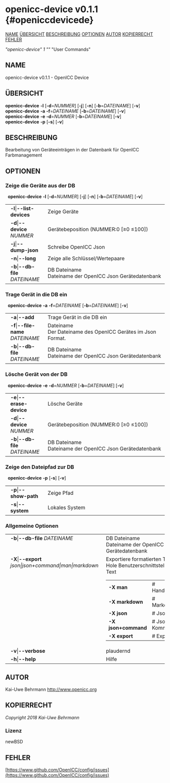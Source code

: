 # openicc\-device v0.1.1 {#openiccdevicede}
[NAME](#name) [ÜBERSICHT](#synopsis) [BESCHREIBUNG](#description) [OPTIONEN](#options) [AUTOR](#author) [KOPIERRECHT](#copyright) [FEHLER](#bugs) 

*"openicc\-device"* *1* *""* "User Commands"
## NAME <a name="name"></a>
openicc\-device v0.1.1 \- OpenICC Device
## ÜBERSICHT <a name="synopsis"></a>
**openicc\-device** <strong>\-l</strong> [<strong>\-d</strong>=<em>NUMMER</em>] [<strong>\-j</strong>] [<strong>\-n</strong>] [<strong>\-b</strong>=<em>DATEINAME</em>] [<strong>\-v</strong>]
<br />
**openicc\-device** <strong>\-a</strong> <strong>\-f</strong>=<em>DATEINAME</em> [<strong>\-b</strong>=<em>DATEINAME</em>] [<strong>\-v</strong>]
<br />
**openicc\-device** <strong>\-e</strong> <strong>\-d</strong>=<em>NUMMER</em> [<strong>\-b</strong>=<em>DATEINAME</em>] [<strong>\-v</strong>]
<br />
**openicc\-device** <strong>\-p</strong> [<strong>\-s</strong>] [<strong>\-v</strong>]
<br />
## BESCHREIBUNG <a name="description"></a>
Bearbeitung von Geräteeinträgen in der Datenbank für OpenICC Farbmanagement
## OPTIONEN <a name="options"></a>
### Zeige die Geräte aus der DB
&nbsp;&nbsp;**openicc\-device** <strong>\-l</strong> [<strong>\-d</strong>=<em>NUMMER</em>] [<strong>\-j</strong>] [<strong>\-n</strong>] [<strong>\-b</strong>=<em>DATEINAME</em>] [<strong>\-v</strong>]

<table style='width:100%'>
 <tr><td style='padding\-left:1em;padding-right:1em;vertical-align:top;width:25%'><strong>-l</strong>|<strong>--list-devices</strong></td> <td>Zeige Geräte</td> </tr>
 <tr><td style='padding-left:1em;padding-right:1em;vertical-align:top;width:25%'><strong>-d</strong>|<strong>--device</strong> <em>NUMMER</em></td> <td>Gerätebeposition (NUMMER:0 [≥0 ≤100])</td> </tr>
 <tr><td style='padding-left:1em;padding-right:1em;vertical-align:top;width:25%'><strong>-j</strong>|<strong>--dump-json</strong></td> <td>Schreibe OpenICC Json</td> </tr>
 <tr><td style='padding-left:1em;padding-right:1em;vertical-align:top;width:25%'><strong>-n</strong>|<strong>--long</strong></td> <td>Zeige alle Schlüssel/Wertepaare</td> </tr>
 <tr><td style='padding-left:1em;padding-right:1em;vertical-align:top;width:25%'><strong>-b</strong>|<strong>--db-file</strong> <em>DATEINAME</em></td> <td>DB Dateiname<br />Dateiname der OpenICC Json Gerätedatenbank </tr>
</table>

### Trage Gerät in die DB ein
&nbsp;&nbsp;**openicc-device** <strong>\-a</strong> <strong>\-f</strong>=<em>DATEINAME</em> [<strong>\-b</strong>=<em>DATEINAME</em>] [<strong>\-v</strong>]

<table style='width:100%'>
 <tr><td style='padding\-left:1em;padding-right:1em;vertical-align:top;width:25%'><strong>-a</strong>|<strong>--add</strong></td> <td>Trage Gerät in die DB ein</td> </tr>
 <tr><td style='padding-left:1em;padding-right:1em;vertical-align:top;width:25%'><strong>-f</strong>|<strong>--file-name</strong> <em>DATEINAME</em></td> <td>Dateiname<br />Der Dateiname des OpenICC Gerätes im Json Format. </tr>
 <tr><td style='padding-left:1em;padding-right:1em;vertical-align:top;width:25%'><strong>-b</strong>|<strong>--db-file</strong> <em>DATEINAME</em></td> <td>DB Dateiname<br />Dateiname der OpenICC Json Gerätedatenbank </tr>
</table>

### Lösche Gerät von der DB
&nbsp;&nbsp;**openicc-device** <strong>\-e</strong> <strong>\-d</strong>=<em>NUMMER</em> [<strong>\-b</strong>=<em>DATEINAME</em>] [<strong>\-v</strong>]

<table style='width:100%'>
 <tr><td style='padding\-left:1em;padding-right:1em;vertical-align:top;width:25%'><strong>-e</strong>|<strong>--erase-device</strong></td> <td>Lösche Geräte</td> </tr>
 <tr><td style='padding-left:1em;padding-right:1em;vertical-align:top;width:25%'><strong>-d</strong>|<strong>--device</strong> <em>NUMMER</em></td> <td>Gerätebeposition (NUMMER:0 [≥0 ≤100])</td> </tr>
 <tr><td style='padding-left:1em;padding-right:1em;vertical-align:top;width:25%'><strong>-b</strong>|<strong>--db-file</strong> <em>DATEINAME</em></td> <td>DB Dateiname<br />Dateiname der OpenICC Json Gerätedatenbank </tr>
</table>

### Zeige den Dateipfad zur DB
&nbsp;&nbsp;**openicc-device** <strong>\-p</strong> [<strong>\-s</strong>] [<strong>\-v</strong>]

<table style='width:100%'>
 <tr><td style='padding\-left:1em;padding-right:1em;vertical-align:top;width:25%'><strong>-p</strong>|<strong>--show-path</strong></td> <td>Zeige Pfad</td> </tr>
 <tr><td style='padding-left:1em;padding-right:1em;vertical-align:top;width:25%'><strong>-s</strong>|<strong>--system</strong></td> <td>Lokales System</td> </tr>
</table>

### Allgemeine Optionen

<table style='width:100%'>
 <tr><td style='padding-left:1em;padding-right:1em;vertical-align:top;width:25%'><strong>-b</strong>|<strong>--db-file</strong> <em>DATEINAME</em></td> <td>DB Dateiname<br />Dateiname der OpenICC Json Gerätedatenbank </tr>
 <tr><td style='padding-left:1em;padding-right:1em;vertical-align:top;width:25%'><strong>-X</strong>|<strong>--export</strong> <em>json|json+command|man|markdown</em></td> <td>Exportiere formatierten Text<br />Hole Benutzerschnittstelle als Text
  <table>
   <tr><td style='padding-left:0.5em'><strong>-X man</strong></td><td># Handbuch</td></tr>
   <tr><td style='padding-left:0.5em'><strong>-X markdown</strong></td><td># Markdown</td></tr>
   <tr><td style='padding-left:0.5em'><strong>-X json</strong></td><td># Json</td></tr>
   <tr><td style='padding-left:0.5em'><strong>-X json+command</strong></td><td># Json + Kommando</td></tr>
   <tr><td style='padding-left:0.5em'><strong>-X export</strong></td><td># Export</td></tr>
  </table>
  </td>
 </tr>
 <tr><td style='padding-left:1em;padding-right:1em;vertical-align:top;width:25%'><strong>-v</strong>|<strong>--verbose</strong></td> <td>plaudernd</td> </tr>
 <tr><td style='padding-left:1em;padding-right:1em;vertical-align:top;width:25%'><strong>-h</strong>|<strong>--help</strong></td> <td>Hilfe</td> </tr>
</table>

## AUTOR <a name="author"></a>
Kai-Uwe Behrmann http://www.openicc.org
## KOPIERRECHT <a name="copyright"></a>
*Copyright 2018 Kai\-Uwe Behrmann*


### Lizenz <a name="license"></a>
newBSD
## FEHLER <a name="bugs"></a>
[https://www.github.com/OpenICC/config/issues](https://www.github.com/OpenICC/config/issues)

